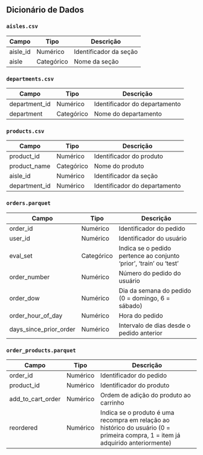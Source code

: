 ## Dicionário de Dados

### `aisles.csv`

| Campo     | Tipo      | Descrição                 |
|-----------|-----------|---------------------------|
| aisle_id  | Numérico  | Identificador da seção    |
| aisle     | Categórico| Nome da seção             |

### `departments.csv`

| Campo         | Tipo      | Descrição                    |
|---------------|-----------|------------------------------|
| department_id | Numérico  | Identificador do departamento|
| department    | Categórico| Nome do departamento         |

### `products.csv`

| Campo         | Tipo      | Descrição                        |
|---------------|-----------|----------------------------------|
| product_id    | Numérico  | Identificador do produto         |
| product_name  | Categórico| Nome do produto                  |
| aisle_id      | Numérico  | Identificador da seção           |
| department_id | Numérico  | Identificador do departamento    |

### `orders.parquet`

| Campo                   | Tipo      | Descrição                                                                 |
|-------------------------|-----------|---------------------------------------------------------------------------|
| order_id                | Numérico  | Identificador do pedido                                                   |
| user_id                 | Numérico  | Identificador do usuário                                                  |
| eval_set                | Categórico| Indica se o pedido pertence ao conjunto ‘prior’, ‘train’ ou ‘test’       |
| order_number            | Numérico  | Número do pedido do usuário                                               |
| order_dow               | Numérico  | Dia da semana do pedido (0 = domingo, 6 = sábado)                         |
| order_hour_of_day       | Numérico  | Hora do pedido                                                            |
| days_since_prior_order  | Numérico  | Intervalo de dias desde o pedido anterior                                 |

### `order_products.parquet`

| Campo              | Tipo      | Descrição                                                                     |
|--------------------|-----------|---------------------------------------------------------------------------------|
| order_id           | Numérico  | Identificador do pedido                                                       |
| product_id         | Numérico  | Identificador do produto                                                      |
| add_to_cart_order  | Numérico  | Ordem de adição do produto ao carrinho                                        |
| reordered          | Numérico  | Indica se o produto é uma recompra em relação ao histórico do usuário (0 = primeira compra, 1 = item já adquirido anteriormente)           |